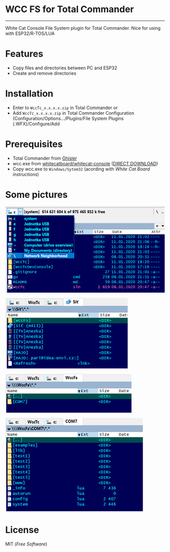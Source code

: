 # WCC FS for Total Commander
---
White Cat Console File System plugin for Total Commander.
Nice for using with ESP32/R-TOS/LUA

# Features
  - Copy files and directories between PC and ESP32
  - Create and remove directories

# Installation
  - Enter to ```WccTc_x.x.x.x.zip``` in Total Commander
  or
  - Add ```WccTc_x.x.x.x.zip``` in Total Commander Configuration (Configuration/Options.../Plugins/File System Plugins (.WFX)/Configure/Add

# Prerequisites
  - Total Commander from [Ghisler](https://www.ghisler.com/)
  - wcc.exe from [whitecatboard/whitecat-console](https://www.silabs.com/products/development-tools/software/usb-to-uart-bridge-vcp-drivers) ([DIRECT DOWNLOAD](http://downloads.whitecatboard.org/console/windows/wcc.exe))
  - Copy wcc.exe to ```Windows/Sytem32``` (acording with *White Cat Board instructions*)

# Some pictures
![](https://github.com/xPaRi/WccTc/blob/master/pictures/pick_000.png)

![](https://github.com/xPaRi/WccTc/blob/master/pictures/pick_001.png) 

![](https://github.com/xPaRi/WccTc/blob/master/pictures/pick_002.png) 

![](https://github.com/xPaRi/WccTc/blob/master/pictures/pick_003.png) 

# License
MIT (*Free Software*)
